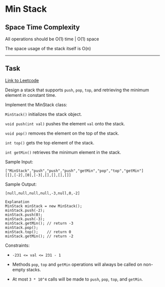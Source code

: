 # Min Stack

## Space Time Complexity

All operations should be O(1) time | O(1) space

The space usage of the stack itself is O(n)

---

## Task

[Link to Leetcode](https://leetcode.com/problems/min-stack/)

Design a stack that supports `push`, `pop`, `top`, and retrieving the minimum element in constant time.

Implement the MinStack class:

`MinStack()` initializes the stack object.

`void push(int val)` pushes the element `val` onto the stack.

`void pop()` removes the element on the top of the stack.

`int top()` gets the top element of the stack.

`int getMin()` retrieves the minimum element in the stack.

Sample Input:

```
["MinStack","push","push","push","getMin","pop","top","getMin"]
[[],[-2],[0],[-3],[],[],[],[]]
```

Sample Output:

```
[null,null,null,null,-3,null,0,-2]

Explanation
MinStack minStack = new MinStack();
minStack.push(-2);
minStack.push(0);
minStack.push(-3);
minStack.getMin(); // return -3
minStack.pop();
minStack.top();    // return 0
minStack.getMin(); // return -2
```

Constraints:

- `-231 <= val <= 231 - 1`

- Methods `pop`, `top` and `getMin` operations will always be called on non-empty stacks.

- At most `3 * 10^4` calls will be made to `push`, `pop`, `top`, and `getMin`.

